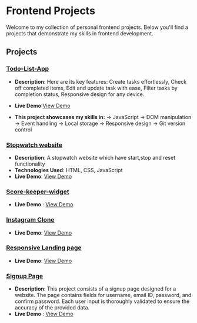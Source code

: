 # Frontend Projects

Welcome to my collection of personal frontend projects. Below you'll find a projects that demonstrate my skills in frontend development.

## Projects
### [Todo-List-App](https://github.com/Devishanmugam18/TODO-List-App)
- **Description**: Here are its key features:
Create tasks effortlessly,
Check off completed items,
Edit and update task with ease,
Filter tasks by completion status,
Responsive design for any device.
- **Live Demo**:[View Demo](https://devishanmugam18.github.io/TODO-List-App/)

- **This project showcases my skills in:**
→ JavaScript
→ DOM manipulation
→ Event handling
→ Local storage
→ Responsive design
→ Git version control

### [Stopwatch website](https://github.com/Devishanmugam18/Vanilla-Javascript-Stopwatch)
- **Description**: A stopwatch website which have start,stop and reset functionality
- **Technologies Used**: HTML, CSS, JavaScript
- **Live Demo**: [View Demo](https://devishanmugam18.github.io/Vanilla-Javascript-Stopwatch/)

### [Score-keeper-widget](https://github.com/Devishanmugam18/Score-keeper-widget)
- **Live Demo** : [View Demo](https://devishanmugam18.github.io/Score-keeper-widget/)

### [Instagram Clone](https://github.com/Devishanmugam18/Responsive-Instagram-Clone.git)
- **Live Demo**: [View Demo](https://devishanmugam18.github.io/Responsive-Instagram-Clone/)

### [Responsive Landing page](https://github.com/Devishanmugam18/Ararat_Architecture)
- **Live Demo**: [View Demo](https://devishanmugam18.github.io/Loopstudios_LandingPage/)

### [Signup Page](https://github.com/Devishanmugam18/signup-page.git)
- **Description**: This project consists of a signup page designed for a website. The page contains fields for username, email ID, password, and confirm password. Each user input is thoroughly validated to ensure the accuracy of the provided data.
- **Live Demo** : [View Demo](https://devishanmugam18.github.io/signup-page/)
